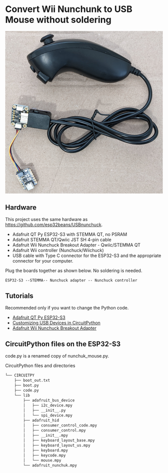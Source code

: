 # Convert Wii Nunchunk to USB Mouse without soldering

![Photo of nunchuck connected to adapter and QT Py ESP32-S3](./images/USBnunchuck.jpg)

## Hardware

This project uses the same hardware as https://github.com/esp32beans/USBnunchuck.

* Adafruit QT Py ESP32-S3 with STEMMA QT, no PSRAM
* Adafruit STEMMA QT/Qwiic JST SH 4-pin cable
* Adafruit Wii Nunchuck Breakout Adapter - Qwiic/STEMMA QT
* Adafruit Wii controller (Nunchuck/Wiichuck)
* USB cable with Type C connector for the ESP32-S3 and the appropriate connector for your computer.

Plug the boards together as shown below. No soldering is needed.

```
ESP32-S3 --STEMMA-- Nunchuck adapter -- Nunchuck controller
```

## Tutorials

Recommended only if you want to change the Python code.

* [Adafruit QT Py ESP32-S3](https://learn.adafruit.com/adafruit-qt-py-esp32-s3)
* [Customizing USB Devices in CircuitPython](https://learn.adafruit.com/customizing-usb-devices-in-circuitpython/hid-devices)
* [Adafruit Wii Nunchuck Breakout Adapter](https://learn.adafruit.com/adafruit-wii-nunchuck-breakout-adapter)

## CircuitPython files on the ESP32-S3

code.py is a renamed copy of nunchuk_mouse.py.

CircuitPython files and directories

```
└── CIRCUITPY
    ├── boot_out.txt
    ├── boot.py
    ├── code.py
    └── lib
        ├── adafruit_bus_device
        │   ├── i2c_device.mpy
        │   ├── __init__.py
        │   └── spi_device.mpy
        ├── adafruit_hid
        │   ├── consumer_control_code.mpy
        │   ├── consumer_control.mpy
        │   ├── __init__.mpy
        │   ├── keyboard_layout_base.mpy
        │   ├── keyboard_layout_us.mpy
        │   ├── keyboard.mpy
        │   ├── keycode.mpy
        │   └── mouse.mpy
        └── adafruit_nunchuk.mpy
```
